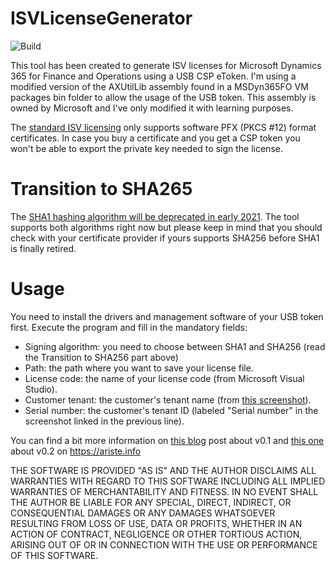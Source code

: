 # ISVLicenseGenerator

![Build](https://github.com/aariste/ISVLicenseGenerator/workflows/CINetCore/badge.svg)

This tool has been created to generate ISV licenses for Microsoft Dynamics 365 for Finance and Operations using a USB CSP eToken. I'm using a modified version of the AXUtilLib assembly found in a MSDyn365FO VM packages bin folder to allow the usage of the USB token. This assembly is owned by Microsoft and I've only modified it with learning purposes.

The [standard ISV licensing](https://docs.microsoft.com/en-us/dynamics365/fin-ops-core/dev-itpro/dev-tools/isv-licensing#certificate-import-and-export) only supports software PFX (PKCS #12) format certificates. In case you buy a certificate and you get a CSP token you won't be able to export the private key needed to sign the license.

# Transition to SHA265
The [SHA1 hashing algorithm will be deprecated in early 2021](https://docs.microsoft.com/en-us/dynamics365/fin-ops-core/dev-itpro/get-started/removed-deprecated-features-platform-updates#isv-licenses-created-by-using-the-sha1-hashing-algorithm). The tool supports both algorithms right now but please keep in mind that you should check with your certificate provider if yours supports SHA256 before SHA1 is finally retired.

# Usage
You need to install the drivers and management software of your USB token first. Execute the program and fill in the mandatory fields:

- Signing algorithm: you need to choose between SHA1 and SHA256 (read the Transition to SHA256 part above)
- Path: the path where you want to save your license file.
- License code: the name of your license code (from Microsoft Visual Studio).
- Customer tenant: the customer's tenant name (from [this screenshot](https://docs.microsoft.com/en-us/dynamics365/fin-ops-core/dev-itpro/dev-tools/media/isv15.png)).
- Serial number: the customer's tenant ID (labeled "Serial number" in the screenshot linked in the previous line).

You can find a bit more information on [this blog](https://ariste.info/en/2019/12/create-an-isv-license-from-a-cryptographic-usb-token/) post about v0.1 and [this one](https://ariste.info/en/2020/08/isv-license-generator-sha-2-support/) about v0.2 on https://ariste.info

THE SOFTWARE IS PROVIDED "AS IS" AND THE AUTHOR DISCLAIMS ALL WARRANTIES WITH REGARD TO THIS SOFTWARE INCLUDING ALL IMPLIED WARRANTIES OF MERCHANTABILITY AND FITNESS. IN NO EVENT SHALL THE AUTHOR BE LIABLE FOR ANY SPECIAL, DIRECT, INDIRECT, OR CONSEQUENTIAL DAMAGES OR ANY DAMAGES WHATSOEVER RESULTING FROM LOSS OF USE, DATA OR PROFITS, WHETHER IN AN ACTION OF CONTRACT, NEGLIGENCE OR OTHER TORTIOUS ACTION, ARISING OUT OF OR IN CONNECTION WITH THE USE OR PERFORMANCE OF THIS SOFTWARE.
